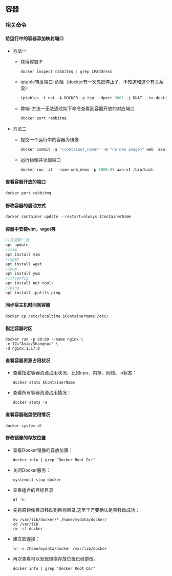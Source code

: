 ## 容器

### 相关命令

#### 给运行中的容器添加映射端口

- 方法一

  - 获得容器IP

    ```java
    docker inspect rabbitmq | grep IPAddress
    ```

  - iptable转发端口-危险（docker有一次忽然停止了，不知道和这个有关系没）

    ```java
    iptables -t nat -A DOCKER -p tcp --dport 8001 -j DNAT --to-destination 172.17.0.19:8000
    ```

  - 弊端-方法一无法通过如下命令查看到容器开放的对应端口

    ```java
    docker port rabbitmq
    ```

- 方法二

  - 提交一个运行中的容器为镜像

    ```java
    docker commit -a "<container_name>" -m "<a new image>" web  aaa:v1
    ```

  - 运行镜像并添加端口

    ```java
    docker run -it --name web_demo -p 8000:80 aaa:v1 /bin/bash
    ```

#### 查看容器开放的端口

```java
docker port rabbitmq
```

#### 修改容器的启动方式

```java
docker container update --restart=always $ContainerName
```

#### 容器中安装vim，wget等

```java
//先更新一波
apt update
//vim
apt install vim
//wget
apt install wget
//yum
apt install yum
//ifconfig
apt install net-tools
//ping
apt install iputils-ping
```

#### 同步宿主机时间到容器

```shell
docker cp /etc/localtime $ContainerName:/etc/
```

#### 指定容器时区

```shell
docker run -p 80:80 --name nginx \
-e TZ="Asia/Shanghai" \
-d nginx:1.17.0
```

#### 查看容器资源占用状况

- 查看指定容器资源占用状况，比如cpu、内存、网络、io状态：

  ```shell
  docker stats $ContainerName
  ```

- 查看所有容器资源占用情况：

  ```shell
  docker stats -a
  ```

#### 查看容器磁盘使用情况

```shell
docker system df
```

#### 修改镜像的存放位置

- 查看Docker镜像的存放位置：

  ```shell
  docker info | grep "Docker Root Dir"
  ```

- 关闭Docker服务：

  ```shell
  systemctl stop docker
  ```

- 查看适合的目标目录

  ```shell
  df -h
  ```

- 先将原镜像目录移动到目标目录,这里千万要确认是否移动成功：

  ```shell
  mv /var/lib/docker/* /home/mydata/docker/
  cd /var/lib
  rm -rf docker
  ```

- 建立软连接：

  ```shell
  ln -s /home/mydata/docker /var/lib/docker
  ```

- 再次查看可以发现镜像存放位置已经更改。

  ```shell
  docker info | grep "Docker Root Dir"
  ```

  